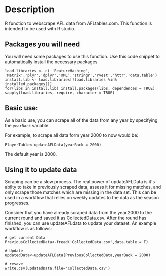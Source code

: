 # Description
R function to webscrape AFL data from AFLtables.com. This function is intended to be used with R studio.
## Packages you will need
You will need some packages to use this function. Use this code snippet to automatically install the necessary packages

```
load.libraries <- c( 'FeatureHashing', 'Matrix','plyr','dplyr','XML','stringr','rvest','httr','data.table')
install.lib <- load.libraries[!load.libraries %in% installed.packages()]
for(libs in install.lib) install.packages(libs, dependences = TRUE)
sapply(load.libraries, require, character = TRUE)
```

## Basic use:
As a basic use, you can scrape all of the data from any year by specifying the `yearBack` variable. 

For example, to scrape all data form year 2000 to now would be:
```
PlayerTable<-updateAFLData(yearBack = 2000)
```
The default year is 2000. 

## Using it to update data

Scraping can be a slow process. The real power of updateAFLData is it's abilty to take in previously scraped data, assess it for missing matches, and only scrape those matches which are missing in the data set. This can be used in a workflow that relies on weekly updates to the data as the season progresses. 

Consider that you have already scraped data from the year 2000 to the current round and saved it as CollectedData.csv. After the round has finished, you can use updateAFLdata to update your dataset. An example workflow is as follows:

```
# get current Data
PreviousCollectedData<-fread('CollectedData.csv',data.table = F) 
  
# Update 
updatedData<-updateAFLData(PreviousCollectedData,yearBack = 2000)

# resave
write.csv(updatedData,file='CollectedData.csv')

```


